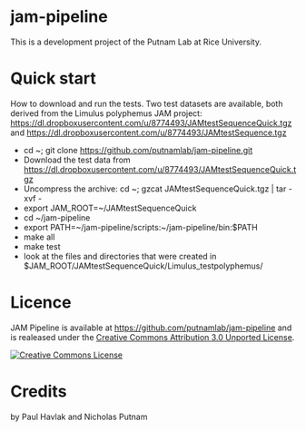 jam-pipeline
============

This is a development project of the Putnam Lab at Rice University.


Quick start
=================

How to download and run the tests.  Two test datasets are available, both derived from the Limulus polyphemus JAM project:  
https://dl.dropboxusercontent.com/u/8774493/JAMtestSequenceQuick.tgz and https://dl.dropboxusercontent.com/u/8774493/JAMtestSequence.tgz
	
  - cd ~; git clone https://github.com/putnamlab/jam-pipeline.git
  - Download the test data from https://dl.dropboxusercontent.com/u/8774493/JAMtestSequenceQuick.tgz 
  - Uncompress the archive:  cd ~;  gzcat JAMtestSequenceQuick.tgz | tar -xvf -
  - export JAM_ROOT=~/JAMtestSequenceQuick
  - cd ~/jam-pipeline
  - export PATH=~/jam-pipeline/scripts:~/jam-pipeline/bin:$PATH
  - make all
  - make test
  - look at the files and directories that were created in $JAM_ROOT/JAMtestSequenceQuick/Limulus_testpolyphemus/



Licence
=========


JAM Pipeline is available at https://github.com/putnamlab/jam-pipeline and is realeased under the [Creative Commons Attribution 3.0 Unported License](http://creativecommons.org/licenses/by/3.0/deed.en_US).

<a rel="license" href="http://creativecommons.org/licenses/by/3.0/deed.en_US">
<img alt="Creative Commons License" style="border-width:0" src="http://i.creativecommons.org/l/by/3.0/88x31.png" />
</a>


Credits 
=========

by Paul Havlak and Nicholas Putnam
